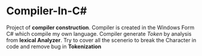 # Compiler-In-C#
Project of **compiler construction**. 
Compiler is created in the Windows Form C# which compile my own language.
Compiler generate *Token* by analysis from **lexical Analyzer**.  Try to cover all the scenerio to break the Character in code and remove bug in **Tokenization**
